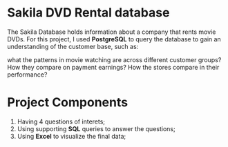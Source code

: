 # Sakila DVD Rental database
The Sakila Database holds information about a company that rents movie DVDs. For this project, I used **PostgreSQL** to query the database to gain an understanding of the customer base, such as:

what the patterns in movie watching are across different customer groups?
How they compare on payment earnings?
How the stores compare in their performance? 

# Project Components  
1. Having 4 questions of interets; 
2. Using supporting **SQL** queries to answer the questions; 
3. Using **Excel** to visualize the final data; 

